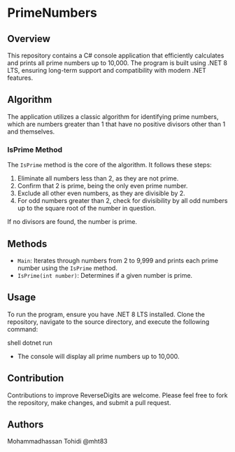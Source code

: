 # PrimeNumbers

## Overview
This repository contains a C# console application that efficiently calculates and prints all prime numbers up to 10,000. The program is built using .NET 8 LTS, ensuring long-term support and compatibility with modern .NET features.

## Algorithm
The application utilizes a classic algorithm for identifying prime numbers, which are numbers greater than 1 that have no positive divisors other than 1 and themselves.

### IsPrime Method
The `IsPrime` method is the core of the algorithm. It follows these steps:
1. Eliminate all numbers less than 2, as they are not prime.
2. Confirm that 2 is prime, being the only even prime number.
3. Exclude all other even numbers, as they are divisible by 2.
4. For odd numbers greater than 2, check for divisibility by all odd numbers up to the square root of the number in question.

If no divisors are found, the number is prime.

## Methods
- `Main`: Iterates through numbers from 2 to 9,999 and prints each prime number using the `IsPrime` method.
- `IsPrime(int number)`: Determines if a given number is prime.

## Usage
To run the program, ensure you have .NET 8 LTS installed. Clone the repository, navigate to the source directory, and execute the following command:

shell
dotnet run
- The console will display all prime numbers up to 10,000.

## Contribution
Contributions to improve ReverseDigits are welcome. Please feel free to fork the repository, make changes, and submit a pull request.

## Authors

Mohammadhassan Tohidi @mht83

